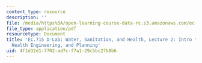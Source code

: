 ```yaml
---
content_type: resource
description: ''
file: /media/https%3A/open-learning-course-data-rc.s3.amazonaws.com/ec-715-d-lab-water-sanitation-and-hygiene-fall-2019/4f1d32d17702ad7cf7a129c5bc27b8b6_MITEC_715F19_lec2.pdf
file_type: application/pdf
resourcetype: Document
title: 'EC.715 D-Lab: Water, Sanitation, and Health, Lecture 2: Intro to WASH, Public
  Health Engineering, and Planning'
uid: 4f1d32d1-7702-ad7c-f7a1-29c5bc27b8b6
---
```

